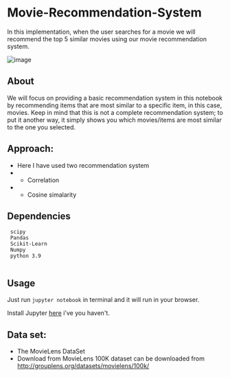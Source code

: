 # Movie-Recommendation-System

In this implementation, when the user searches for a movie we will recommend the top 5 similar movies using our movie recommendation system.

![image](https://user-images.githubusercontent.com/86415241/145664296-1cdc0712-dc89-442c-ad51-845355237514.png)

## About
We will focus on providing a basic recommendation system in this notebook by recommending items that are most similar to a specific item, in this case, movies. Keep in mind that this is not a complete recommendation system; to put it another way, it simply shows you which movies/items are most similar to the one you selected.

## Approach:
- Here I have used two recommendation system
- - Correlation
- - Cosine simalarity 

## Dependencies
``` 
 scipy
 Pandas
 Scikit-Learn
 Numpy
 python 3.9
 
```
## Usage

Just run `jupyter notebook` in terminal and it will run in your browser.

Install Jupyter [here](http://jupyter.readthedocs.io/en/latest/install.html) i've you haven't.


## Data set:
- The MovieLens DataSet 
- Download from  MovieLens 100K dataset can be downloaded from http://grouplens.org/datasets/movielens/100k/
